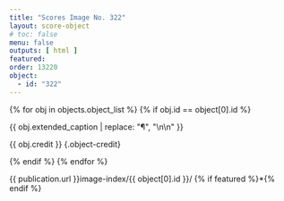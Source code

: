 ```yaml
---
title: "Scores Image No. 322"
layout: score-object
# toc: false
menu: false
outputs: [ html ]
featured: 
order: 13220
object:
  - id: "322"
---
```


{% for obj in objects.object_list %}
{% if obj.id == object[0].id %}

{{ obj.extended_caption | replace: "¶", "\n\n" }}

{{ obj.credit }} {.object-credit}

{% endif %}
{% endfor %}

<div class="object-credit object-url is-print-only">

{{ publication.url }}image-index/{{ object[0].id }}/ {% if featured %}*{% endif %}

</div>
